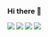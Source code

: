 ### Hi there 👋

<img src="https://img.shields.io/badge/HTML-5F9EA0?style=for-the-badge&logo=HTML5&logoColor=ffffff"/> <img src="https://img.shields.io/badge/css-5F9EA0?style=for-the-badge&logo=css3&logoColor=ffffff"/> <img src="https://img.shields.io/badge/HTML-5F9EA0?style=for-the-badge&logo=HTML5&logoColor=ffffff"/> <img src="https://img.shields.io/badge/HTML-5F9EA0?style=for-the-badge&logo=HTML5&logoColor=ffffff"/>
<!--
**beharus/beharus** is a ✨ _special_ ✨ repository because its `README.md` (this file) appears on your GitHub profile.

Here are some ideas to get you started:

- 🔭 I’m currently working on ...
- 🌱 I’m currently learning ...
- 👯 I’m looking to collaborate on ...
- 🤔 I’m looking for help with ...
- 💬 Ask me about ...
- 📫 How to reach me: ...
- 😄 Pronouns: ...
- ⚡ Fun fact: ...
-->

